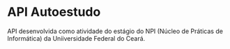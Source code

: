 # API Autoestudo

API desenvolvida como atividade do estágio do NPI (Núcleo de Práticas de Informática) da Uniiversidade Federal do Ceará.
